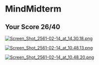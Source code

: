 # MindMidterm

## Your Score 26/40

[![Screen_Shot_2561-02-14_at_14.30.18.png](https://s14.postimg.org/d345udz9d/Screen_Shot_2561-02-14_at_14.30.18.png)](https://postimg.org/image/6cnokyc3h/)

[![Screen_Shot_2561-02-14_at_10.48.13.png](https://s14.postimg.org/khjubuk9t/Screen_Shot_2561-02-14_at_10.48.13.png)](https://postimg.org/image/vtwftmsyl/)

[![Screen_Shot_2561-02-14_at_10.48.20.png](https://s14.postimg.org/gxxwm3f01/Screen_Shot_2561-02-14_at_10.48.20.png)](https://postimg.org/image/nbmzpcjvx/)
